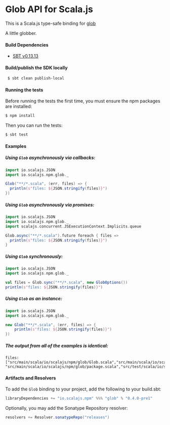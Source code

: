 Glob API for Scala.js
================================
This is a Scala.js type-safe binding for [glob](https://www.npmjs.com/package/glob)

A little globber.

#### Build Dependencies

* [SBT v0.13.13](http://www.scala-sbt.org/download.html)

#### Build/publish the SDK locally

```bash
 $ sbt clean publish-local
```

#### Running the tests

Before running the tests the first time, you must ensure the npm packages are installed:

```bash
$ npm install
```

Then you can run the tests:

```bash
$ sbt test
```

#### Examples

##### Using `Glob` asynchronously via callbacks:

```scala
import io.scalajs.JSON
import io.scalajs.npm.glob._

Glob("**/*.scala", (err, files) => {
  println(s"files: ${JSON.stringify(files)}")
})
```

##### Using `Glob` asynchronously via promises:

```scala
import io.scalajs.JSON
import io.scalajs.npm.glob._
import scalajs.concurrent.JSExecutionContext.Implicits.queue

Glob.async("**/*.scala").future foreach { files =>
  println(s"files: ${JSON.stringify(files)}")
}
```

##### Using `Glob` synchronously:

```scala
import io.scalajs.JSON
import io.scalajs.npm.glob._

val files = Glob.sync("**/*.scala", new GlobOptions())
println(s"files: ${JSON.stringify(files)}")
```

##### Using `Glob` as an instance:

```scala
import io.scalajs.JSON
import io.scalajs.npm.glob._

new Glob("**/*.scala", (err, files) => {
    println(s"files: ${JSON.stringify(files)}")
})
```

##### The output from all of the examples is identical:

```text
files: ["src/main/scala/io/scalajs/npm/glob/Glob.scala","src/main/scala/io/scalajs/npm/glob/GlobOptions.scala",
"src/main/scala/io/scalajs/npm/glob/package.scala","src/test/scala/io/scalajs/npm/glob/GlobTest.scala"]
```

#### Artifacts and Resolvers

To add the `Glob` binding to your project, add the following to your build.sbt:  

```sbt
libraryDependencies += "io.scalajs.npm" %%% "glob" % "0.4.0-pre1"
```

Optionally, you may add the Sonatype Repository resolver:

```sbt   
resolvers += Resolver.sonatypeRepo("releases") 
```